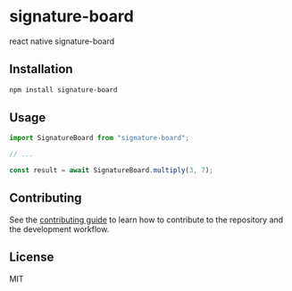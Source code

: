 # signature-board

react native signature-board

## Installation

```sh
npm install signature-board
```

## Usage

```js
import SignatureBoard from "signature-board";

// ...

const result = await SignatureBoard.multiply(3, 7);
```

## Contributing

See the [contributing guide](CONTRIBUTING.md) to learn how to contribute to the repository and the development workflow.

## License

MIT
